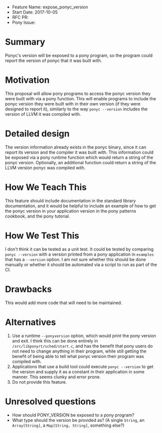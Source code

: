 - Feature Name: expose_ponyc_version
- Start Date: 2017-10-05
- RFC PR:
- Pony Issue:

# Summary

Ponyc's version will be exposed to a pony program, so the program could report the version of ponyc that it was built with.

# Motivation

This proposal will allow pony programs to access the ponyc version they were built with via a pony function. This will enable programs to include the ponyc version they were built with in their own version (if they were designed to report it), similarly to the way `ponyc --version` includes the version of LLVM it was compiled with.

# Detailed design

The version information already exists in the ponyc binary, since it can report its version and the compiler it was built with. This information could be exposed via a pony runtime function which would return a string of the ponyc version.
Optionally, an additional function could return a string of the LLVM version ponyc was compiled with.

# How We Teach This

This feature should include documentation in the standard library documentation, and it would be helpful to include an example of how to get the ponyc version in your application version in the pony patterns cookbook, and the pony tutorial.

# How We Test This

I don't think it can be tested as a unit test. It could be tested by comparing `ponyc --version` with a version printed from a pony application in `examples` that has a `--version` option. I am not sure whether this should be done manually or whether it should be automated via a script to run as part of the CI.

# Drawbacks

This would add more code that will need to be maintained.

# Alternatives

1. Use a runtime `--ponyversion` option, which would print the pony version and exit. I think this can be done entirely in `/src/libponyrt/sched/start.c`, and has the benefit that pony users do not need to change anything in their program, while still getting the benefit of being able to tell what ponyc version their program was compiled with.
2. Applications that use a build tool could execute `ponyc --version` to get the version and supply it as a constant in their application in some manner. This seems clunky and error prone.
3. Do not provide this feature.

# Unresolved questions

- How should PONY_VERSION be exposed to a pony program?
- What type should the version be provided as? (A single `String`, an `Array[String]`, a `Map[String, String]`, something else?)
